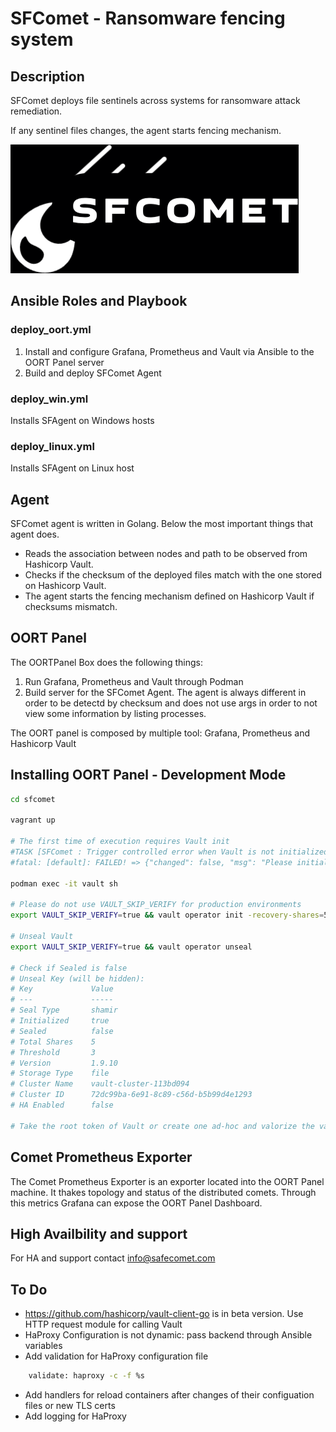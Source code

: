 # SFComet - Ransomware fencing system

## Description

SFComet deploys file sentinels across systems for ransomware attack remediation.

If any sentinel files changes, the agent starts fencing mechanism.

![Alt text](./logos/logo.png)

## Ansible Roles and Playbook
### deploy_oort.yml

1. Install and configure Grafana, Prometheus and Vault via Ansible to the OORT Panel server
2. Build and deploy SFComet Agent

### deploy_win.yml

Installs SFAgent on Windows hosts

### deploy_linux.yml

Installs SFAgent on Linux host

## Agent

SFComet agent is written in Golang. Below the most important things that agent does.

* Reads the association between nodes and path to be observed from Hashicorp Vault.
* Checks if the checksum of the deployed files match with the one stored on Hashicorp Vault.
* The agent starts the fencing mechanism defined on Hashicorp Vault if checksums mismatch.


## OORT Panel

The OORTPanel Box does the following things:

1. Run Grafana, Prometheus and Vault through Podman
2. Build server for the SFComet Agent. The agent is always different in order to be detectd by checksum and does not use args in order to not view some information by listing processes.

The OORT panel is composed by multiple tool: Grafana, Prometheus and Hashicorp Vault

## Installing OORT Panel - Development Mode

```bash
cd sfcomet

vagrant up

# The first time of execution requires Vault init
#TASK [SFComet : Trigger controlled error when Vault is not initialized] ********
#fatal: [default]: FAILED! => {"changed": false, "msg": "Please initialize Hashicorp Vault and run again Ansible and create a kv engine named SFComet"}

podman exec -it vault sh

# Please do not use VAULT_SKIP_VERIFY for production environments
export VAULT_SKIP_VERIFY=true && vault operator init -recovery-shares=5 -recovery-threshold=3

# Unseal Vault
export VAULT_SKIP_VERIFY=true && vault operator unseal

# Check if Sealed is false
# Unseal Key (will be hidden):
# Key             Value
# ---             -----
# Seal Type       shamir
# Initialized     true
# Sealed          false
# Total Shares    5
# Threshold       3
# Version         1.9.10
# Storage Type    file
# Cluster Name    vault-cluster-113bd094
# Cluster ID      72dc99ba-6e91-8c89-c56d-b5b99d4e1293
# HA Enabled      false

# Take the root token of Vault or create one ad-hoc and valorize the variable vault_token into the Ansible Inventory

```


## Comet Prometheus Exporter

The Comet Prometheus Exporter is an exporter located into the OORT Panel machine. It thakes topology and status of the distributed comets. Through this metrics Grafana can expose the OORT Panel Dashboard.

## High Availbility and support

For HA and support contact info@safecomet.com

## To Do

* https://github.com/hashicorp/vault-client-go is in beta version. Use HTTP request module for calling Vault
* HaProxy Configuration is not dynamic: pass backend through Ansible variables
* Add validation for HaProxy configuration file

```bash
    validate: haproxy -c -f %s
```
* Add handlers for reload containers after changes of their configuation files or new TLS certs
* Add logging for HaProxy
